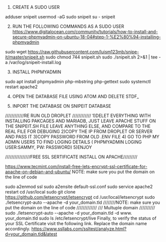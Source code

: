 
1) CREATE A SUDO USER

adduser snipeit
usermod -aG sudo snipeit
su - snipeit

2) RUN THE FOLLOWING COMMANDS AS A SUDO USER
https://www.digitalocean.com/community/tutorials/how-to-install-and-secure-phpmyadmin-on-ubuntu-18-04#step-1-%E2%80%94-installing-phpmyadmin

sudo wget https://raw.githubusercontent.com/luism123mb/snipe-it/master/snipeit.sh
sudo chmod 744 snipeit.sh
sudo ./snipeit.sh 2>&1 | tee -a /var/log/snipeit-install.log

3) INSTALL PHPMYADMIN

sudo apt install phpmyadmin php-mbstring php-gettext
sudo systemctl restart apache2


4) OPEN THE DATABASE FILE USING ATOM AND DELETE STDF_

5) INPORT THE DATABASE ON SNIPEIT DATABASE


////////////RE RUN OLD DROPLET ////////////
1)DELET EVERYTHING WITH INSTALLING PAKCAGES AND MARIADB, JUST LEAVE APACHE STUFF ON THE SNIPEIT.SH  FILE LEAVE ANYTHING ELSE, AND COMPARE TO THE REAL FILE FOR DEBUGING
2)COPY THE IP FROM DROPLET OR SERVER AND PASS IT
3)COPY PASSWORD FROM OLD .ENV FILE
4) GO TO PHP MY ADMIN USERS TO FIND LOGING DETAILS ( PHPMYADMIN LOGING USER:SAMMY, PW: PASSWORD)
5)ENJOY

////////////////FREE SSL SERTIFICATE INSTALL ON APACHE/////////

https://www.tecmint.com/install-free-lets-encrypt-ssl-certificate-for-apache-on-debian-and-ubuntu/
NOTE: make sure you put the domain on the line of code

 sudo a2enmod ssl
 sudo a2ensite default-ssl.conf
 sudo service apache2 restart
 cd /usr/local
 sudo git clone https://github.com/letsencrypt/letsencrypt
 cd /usr/local/letsencrypt
 sudo ./letsencrypt-auto --apache -d your_domain.tld
 ////////NOTE: make sure you put the domain on the line of code /////////////
 /// Multuple domain //////////
 sudo ./letsencrypt-auto --apache -d your_domain.tld  -d www. your_domain.tld
 sudo ls /etc/letsencrypt/live
Finally, to verify the status of your SSL Certificate visit the following link. Replace the domain name accordingly.
https://www.ssllabs.com/ssltest/analyze.html?d=your_domain.tld&latest
